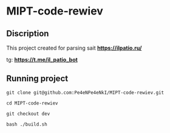 # MIPT-code-rewiev

## Discription
This project created for parsing sait __https://ilpatio.ru/__

tg: __https://t.me/il_patio_bot__

## Running project

```shell 
git clone git@github.com:Pe4eNPe4eNkI/MIPT-code-rewiev.git

cd MIPT-code-rewiev

git checkout dev

bash ./build.sh
```
